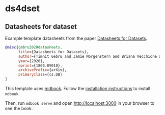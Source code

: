 # ds4dset
## Datasheets for dataset

Example template datasheets from the paper [Datasheets for Datasets](https://arxiv.org/abs/1803.09010).

```bibtex
@misc{gebru2020datasheets,
      title={Datasheets for Datasets}, 
      author={Timnit Gebru and Jamie Morgenstern and Briana Vecchione and Jennifer Wortman Vaughan and Hanna Wallach and Hal Daumé III au2 and Kate Crawford},
      year={2020},
      eprint={1803.09010},
      archivePrefix={arXiv},
      primaryClass={cs.DB}
}
```

This template uses [mdbook](https://github.com/rust-lang/mdBook).
Follow the [installation instructions](https://github.com/rust-lang/mdBook) to install `mdbook`.

Then, run `mdbook serve` and open [http://localhost:3000]() in your browser to see the book.